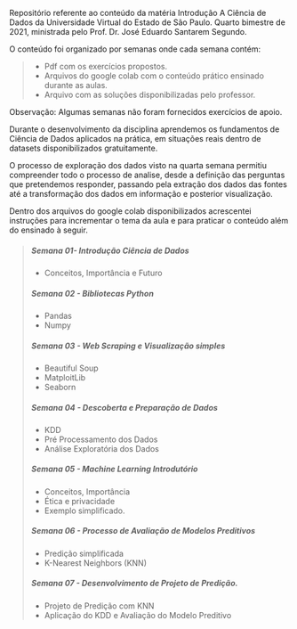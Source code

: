 Repositório referente ao conteúdo da matéria Introdução A Ciência de Dados da Universidade Virtual do Estado de São Paulo. Quarto bimestre de 2021, ministrada pelo Prof. Dr. José Eduardo Santarem Segundo.

O conteúdo foi organizado por semanas onde cada semana contém:
>  - Pdf com os exercícios propostos.
>  - Arquivos do google colab com o conteúdo prático ensinado durante as aulas.
> - Arquivo com as soluções disponibilizadas pelo professor. 

Observação: Algumas semanas não foram fornecidos exercícios de apoio.

Durante o desenvolvimento da disciplina aprendemos os fundamentos de Ciência de Dados aplicados na prática, em situações reais dentro de datasets disponibilizados gratuitamente.

O processo de exploração dos dados visto na quarta semana permitiu compreender todo o processo de analise, desde a definição das perguntas que pretendemos responder, passando pela extração dos dados das fontes até a transformação dos dados em informação e posterior visualização.

Dentro dos arquivos do google colab disponibilizados acrescentei instruções para incrementar o tema da aula e para praticar o conteúdo além do ensinado à seguir.

> ##### Semana 01- Introdução Ciência de Dados
> - Conceitos, Importância e Futuro
>
> ##### Semana 02 - Bibliotecas Python
>  - Pandas
> - Numpy
> 
> ##### Semana 03 - Web Scraping e Visualização simples
>
> - Beautiful Soup
> - MatploitLib
> - Seaborn
>
> ##### Semana 04 - Descoberta e Preparação de Dados
>
> - KDD
>  - Pré Processamento dos Dados 
>  - Análise Exploratória dos Dados
>
> ##### Semana 05 - Machine Learning Introdutório
> 
>  - Conceitos, Importância
>  - Ética e privacidade 
>  - Exemplo simplificado.
>  
>  ##### Semana 06 - Processo de Avaliação de Modelos Preditivos
>  
>  - Predição simplificada
>  - K-Nearest Neighbors (KNN)
>  
>  ##### Semana 07 - Desenvolvimento de Projeto de Predição.
>  
>  - Projeto de Predição com KNN
>  - Aplicação do KDD e Avaliação do Modelo Preditivo
